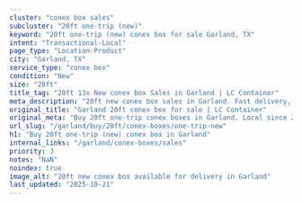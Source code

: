 ```yaml
---
cluster: "conex box sales"
subcluster: "20ft one-trip (new)"
keyword: "20ft one-trip (new) conex box for sale Garland, TX"
intent: "Transactional-Local"
page_type: "Location-Product"
city: "Garland, TX"
service_type: "conex box"
condition: "New"
size: "20ft"
title_tag: "20ft 13x New conex box Sales in Garland | LC Container"
meta_description: "20ft new conex box sales in Garland. Fast delivery, competitive pricing. Serving conex boxes area. Quote ID: Z46. Call (214) 524-4168 for your free quote today."
original_title: "Garland 20ft conex box for sale | LC Container"
original_meta: "Buy 20ft one-trip conex boxes in Garland. Local since 2003. New & used inventory. Fast delivery. Get your free quote — call (214) 524-4168 today."
url_slug: "/garland/buy/20ft/conex-boxes/one-trip-new"
h1: "Buy 20ft one-trip (new) conex box in Garland"
internal_links: "/garland/conex-boxes/sales"
priority: 3
notes: "NaN"
noindex: true
image_alt: "20ft new conex box available for delivery in Garland"
last_updated: "2025-10-21"
---
```


<!-- TODO: Add unique city/inventory copy, images, and internal links here. -->
